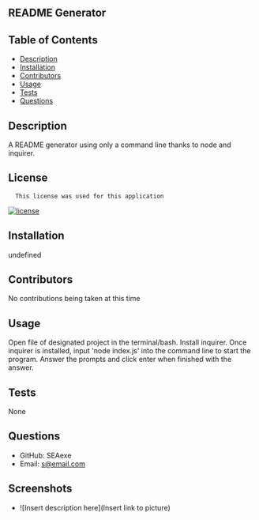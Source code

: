 ## README Generator


## Table of Contents
- [Description](#description)
- [Installation](#installation)
- [Contributors](#contributors)
- [Usage](#usage)
- [Tests](#tests)
- [Questions](#questions)
## Description
A README generator using only a command line thanks to node and inquirer.
## License
      This license was used for this application

[![license](https://img.shields.io/badge/license-undefined-blue.svg)]()
## Installation
undefined
## Contributors
No contributions being taken at this time
## Usage
Open file of designated project in the terminal/bash. Install inquirer. Once inquirer is installed, input 'node index.js' into the command line to start the program. Answer the prompts and click enter when finished with the answer.
## Tests
None
## Questions
- GitHub: SEAexe
- Email: s@email.com

## Screenshots
- ![Insert description here](Insert link to picture)

